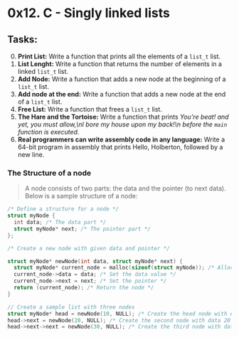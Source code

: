 # 0x12. C - Singly linked lists

## Tasks:
0. **Print List:** Write a function that prints all the elements of a `list_t` list.
1. **List Lenght:** Write a function that returns the number of elements in a linked `list_t` list.
2. **Add Node:** Write a function that adds a new node at the beginning of a `list_t` list.
3. **Add node at the end:** Write a function that adds a new node at the end of a `list_t` list.
4. **Free List:** Write a function that frees a `list_t` list.
5. **The Hare and the Tortoise:** Write a function that prints *You're beat! and yet, you must allow,\nI bore my house upon my back!\\n  before the `main` function is executed.*
6. **Real programmers can write assembly code in any language:** Write a 64-bit program in assembly that prints Hello, Holberton, followed by a new line.

### The Structure of a node
> A node consists of two parts: the data and the pointer (to next data). Below is a sample structure of a node:

```C
/* Define a structure for a node */
struct myNode {
  int data; /* The data part */
  struct myNode* next; /* The pointer part */
};

/* Create a new node with given data and pointer */

struct myNode* newNode(int data, struct myNode* next) {
  struct myNode* current_node = malloc(sizeof(struct myNode)); /* Allocate memory for the node */
  current_node->data = data; /* Set the data value */
  current_node->next = next; /* Set the pointer */
  return (current_node); /* Return the node */
}

// Create a sample list with three nodes
struct myNode* head = newNode(10, NULL); /* Create the head node with data 10 and pointer NULL */
head->next = newNode(20, NULL); /* Create the second node with data 20 and pointer NULL and link it to the head */
head->next->next = newNode(30, NULL); /* Create the third node with data 30 and pointer NULL and link it to the second node */
```
